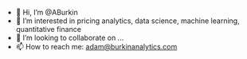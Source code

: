 - 👋 Hi, I’m @ABurkin
- 👀 I’m interested in pricing analytics, data science, machine learning, quantitative finance
- 💞️ I’m looking to collaborate on ...
- 📫 How to reach me: adam@burkinanalytics.com

<!---
ABurkin/ABurkin is a ✨ special ✨ repository because its `README.md` (this file) appears on your GitHub profile.
You can click the Preview link to take a look at your changes.
--->
